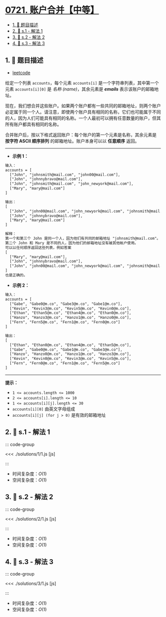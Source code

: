 # [0721. 账户合并【中等】](https://github.com/tnotesjs/TNotes.leetcode/tree/main/notes/0721.%20%E8%B4%A6%E6%88%B7%E5%90%88%E5%B9%B6%E3%80%90%E4%B8%AD%E7%AD%89%E3%80%91)

<!-- region:toc -->

- [1. 📝 题目描述](#1--题目描述)
- [2. 🎯 s.1 - 解法 1](#2--s1---解法-1)
- [3. 🎯 s.2 - 解法 2](#3--s2---解法-2)
- [4. 🎯 s.3 - 解法 3](#4--s3---解法-3)

<!-- endregion:toc -->

## 1. 📝 题目描述

- [leetcode](https://leetcode.cn/problems/accounts-merge/)

给定一个列表 `accounts`，每个元素 `accounts[i]` 是一个字符串列表，其中第一个元素 `accounts[i][0]` 是 _名称 (name)_，其余元素是 **_emails_** 表示该账户的邮箱地址。

现在，我们想合并这些账户。如果两个账户都有一些共同的邮箱地址，则两个账户必定属于同一个人。请注意，即使两个账户具有相同的名称，它们也可能属于不同的人，因为人们可能具有相同的名称。一个人最初可以拥有任意数量的账户，但其所有账户都具有相同的名称。

合并账户后，按以下格式返回账户：每个账户的第一个元素是名称，其余元素是 **按字符 ASCII 顺序排列** 的邮箱地址。账户本身可以以 **任意顺序** 返回。

---

- **示例 1：**

```txt
输入：
accounts = [
  ["John", "johnsmith@mail.com", "john00@mail.com"],
  ["John", "johnnybravo@mail.com"],
  ["John", "johnsmith@mail.com", "john_newyork@mail.com"],
  ["Mary", "mary@mail.com"]
]

输出：
[
  ["John", "john00@mail.com", "john_newyork@mail.com", "johnsmith@mail.com"],
  ["John", "johnnybravo@mail.com"],
  ["Mary", "mary@mail.com"]
]

解释：
第一个和第三个 John 是同一个人，因为他们有共同的邮箱地址 "johnsmith@mail.com"。
第二个 John 和 Mary 是不同的人，因为他们的邮箱地址没有被其他帐户使用。
可以以任何顺序返回这些列表，例如答案
[
  ["Mary", "mary@mail.com"],
  ["John", "johnnybravo@mail.com"],
  ["John", "john00@mail.com", "john_newyork@mail.com", "johnsmith@mail.com"]
]
也是正确的。
```

- **示例 2：**

```txt
输入：
accounts = [
  ["Gabe", "Gabe0@m.co", "Gabe3@m.co", "Gabe1@m.co"],
  ["Kevin", "Kevin3@m.co", "Kevin5@m.co", "Kevin0@m.co"],
  ["Ethan", "Ethan5@m.co", "Ethan4@m.co", "Ethan0@m.co"],
  ["Hanzo", "Hanzo3@m.co", "Hanzo1@m.co", "Hanzo0@m.co"],
  ["Fern", "Fern5@m.co", "Fern1@m.co", "Fern0@m.co"]
]

输出：
[
  ["Ethan", "Ethan0@m.co", "Ethan4@m.co", "Ethan5@m.co"],
  ["Gabe", "Gabe0@m.co", "Gabe1@m.co", "Gabe3@m.co"],
  ["Hanzo", "Hanzo0@m.co", "Hanzo1@m.co", "Hanzo3@m.co"],
  ["Kevin", "Kevin0@m.co", "Kevin3@m.co", "Kevin5@m.co"],
  ["Fern", "Fern0@m.co", "Fern1@m.co", "Fern5@m.co"]
]
```

---

**提示：**

- `1 <= accounts.length <= 1000`
- `2 <= accounts[i].length <= 10`
- `1 <= accounts[i][j].length <= 30`
- `accounts[i][0]` 由英文字母组成
- `accounts[i][j] (for j > 0)` 是有效的邮箱地址

## 2. 🎯 s.1 - 解法 1

::: code-group

<<< ./solutions/1/1.js [js]

:::

- 时间复杂度：$O(1)$
- 空间复杂度：$O(1)$

## 3. 🎯 s.2 - 解法 2

::: code-group

<<< ./solutions/2/1.js [js]

:::

- 时间复杂度：$O(1)$
- 空间复杂度：$O(1)$

## 4. 🎯 s.3 - 解法 3

::: code-group

<<< ./solutions/3/1.js [js]

:::

- 时间复杂度：$O(1)$
- 空间复杂度：$O(1)$
